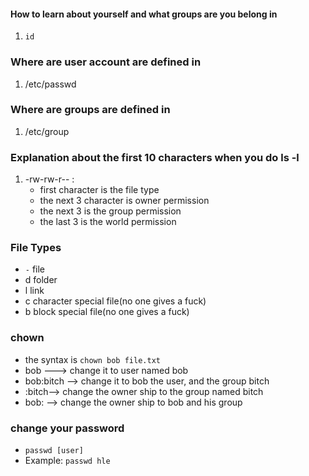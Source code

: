 #### How to learn about yourself and what groups are you belong in 
1) `id`

### Where are user account are defined in 
1) /etc/passwd

### Where are groups are defined in 
1) /etc/group

### Explanation about the first 10 characters when you do ls -l
1) -rw-rw-r-- : 
	- first character is the file type
	- the next 3 character is owner permission
	- the next 3 is the group permission
	- the last 3 is the world permission

### File Types
- `-` file
- d folder
- l link
- c character special file(no one gives a fuck)
- b block special file(no one gives a fuck)

### chown
- the syntax is `chown bob file.txt`
- bob ---> change it to user named bob
- bob:bitch --> change it to bob the user, and the group bitch
- :bitch--> change the owner ship to the group named bitch
- bob: --> change the owner ship to bob and his group

### change your password
- `passwd [user]`
- Example: `passwd hle`

